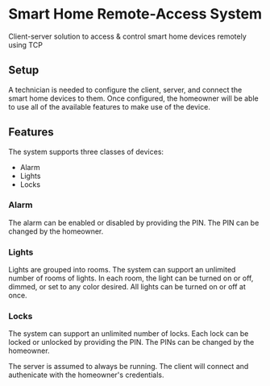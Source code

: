# Smart Home Remote-Access System
Client-server solution to access & control smart home devices remotely using TCP

## Setup
A technician is needed to configure the client, server, and connect the smart home devices to them. Once configured, the homeowner will be able to use all of the available features to make use of the device.

## Features
The system supports three classes of devices:
- Alarm
- Lights
- Locks

### Alarm
The alarm can be enabled or disabled by providing the PIN. The PIN can be changed by the homeowner.

### Lights
Lights are grouped into rooms. The system can support an unlimited number of rooms of lights. In each room, the light can be turned on or off, dimmed, or set to any color desired. All lights can be turned on or off at once.

### Locks
The system can support an unlimited number of locks. Each lock can be locked or unlocked by providing the PIN. The PINs can be changed by the homeowner.

The server is assumed to always be running. The client will connect and authenicate with the homeowner's credentials.